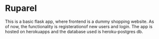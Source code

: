 # Ruparel
This is a basic flask app, where frontend is a dummy shopping website. As of now, the functionality is registerationof new users and login.
The app is hosted on herokuapps and the database used is heroku-postgres db. 
